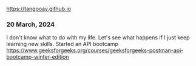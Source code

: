 https://tangooay.github.io

### 20 March, 2024
I don't know what to do with my life. Let's see what happens if I just keep learning new skills.
Started an API bootcamp
https://www.geeksforgeeks.org/courses/geeksforgeeks-postman-api-bootcamp-winter-edition
